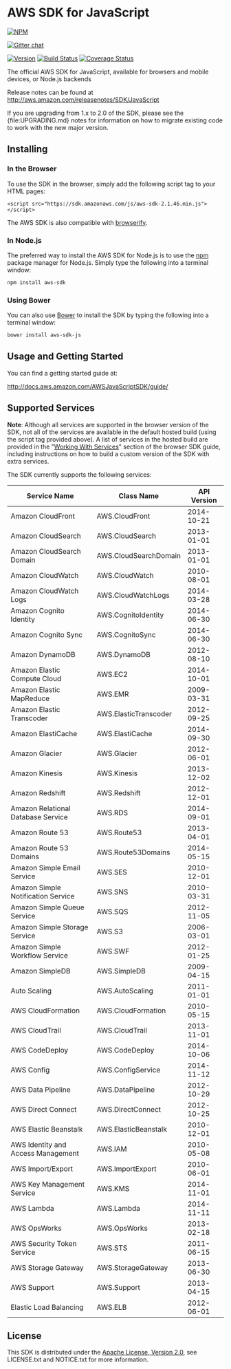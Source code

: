 # AWS SDK for JavaScript

[![NPM](https://nodei.co/npm/aws-sdk.svg?downloads=true&downloadRank=true&stars=true)](https://nodei.co/npm/aws-sdk/)

[![Gitter chat](https://badges.gitter.im/gitterHQ/gitter.svg)](https://gitter.im/aws/aws-sdk-js)

[![Version](https://badge.fury.io/js/aws-sdk.svg)](http://badge.fury.io/js/aws-sdk) [![Build Status](https://travis-ci.org/aws/aws-sdk-js.svg?branch=master)](https://travis-ci.org/aws/aws-sdk-js) [![Coverage Status](https://coveralls.io/repos/aws/aws-sdk-js/badge.svg?branch=master)](https://coveralls.io/r/aws/aws-sdk-js?branch=master)

The official AWS SDK for JavaScript, available for browsers and mobile devices,
or Node.js backends

Release notes can be found at http://aws.amazon.com/releasenotes/SDK/JavaScript

<p class="note">
If you are upgrading from 1.x to 2.0 of the SDK, please see
the {file:UPGRADING.md} notes for information on how to migrate existing code
to work with the new major version.
</p>

## Installing

### In the Browser

To use the SDK in the browser, simply add the following script tag to your
HTML pages:

    <script src="https://sdk.amazonaws.com/js/aws-sdk-2.1.46.min.js"></script>

The AWS SDK is also compatible with [browserify](http://browserify.org).

### In Node.js

The preferred way to install the AWS SDK for Node.js is to use the
[npm](http://npmjs.org) package manager for Node.js. Simply type the following
into a terminal window:

```sh
npm install aws-sdk
```

### Using Bower

You can also use [Bower](http://bower.io) to install the SDK by typing the
following into a terminal window:

```sh
bower install aws-sdk-js
```

## Usage and Getting Started

You can find a getting started guide at:

http://docs.aws.amazon.com/AWSJavaScriptSDK/guide/

## Supported Services

<p class="note"><strong>Note</strong>:
Although all services are supported in the browser version of the SDK,
not all of the services are available in the default hosted build (using the
script tag provided above). A list of services in the hosted build are provided
in the "<a href="http://docs.aws.amazon.com/AWSJavaScriptSDK/guide/browser-services.html">Working With Services</a>"
section of the browser SDK guide, including instructions on how to build a
custom version of the SDK with extra services.
</p>

The SDK currently supports the following services:

<table>
  <thead>
    <th>Service Name</th>
    <th>Class Name</th>
    <th>API Version</th>
  </thead>
  <tbody>
    <tr><td>Amazon CloudFront</td><td>AWS.CloudFront</td><td>2014-10-21</td></tr>
    <tr><td>Amazon CloudSearch</td><td>AWS.CloudSearch</td><td>2013-01-01</td></tr>
    <tr><td>Amazon CloudSearch Domain</td><td>AWS.CloudSearchDomain</td><td>2013-01-01</td></tr>
    <tr><td>Amazon CloudWatch</td><td>AWS.CloudWatch</td><td>2010-08-01</td></tr>
    <tr><td>Amazon CloudWatch Logs</td><td>AWS.CloudWatchLogs</td><td>2014-03-28</td></tr>
    <tr><td>Amazon Cognito Identity</td><td>AWS.CognitoIdentity</td><td>2014-06-30</td></tr>
    <tr><td>Amazon Cognito Sync</td><td>AWS.CognitoSync</td><td>2014-06-30</td></tr>
    <tr><td>Amazon DynamoDB</td><td>AWS.DynamoDB</td><td>2012-08-10</td></tr>
    <tr><td>Amazon Elastic Compute Cloud</td><td>AWS.EC2</td><td>2014-10-01</td></tr>
    <tr><td>Amazon Elastic MapReduce</td><td>AWS.EMR</td><td>2009-03-31</td></tr>
    <tr><td>Amazon Elastic Transcoder</td><td>AWS.ElasticTranscoder</td><td>2012-09-25</td></tr>
    <tr><td>Amazon ElastiCache</td><td>AWS.ElastiCache</td><td>2014-09-30</td></tr>
    <tr><td>Amazon Glacier</td><td>AWS.Glacier</td><td>2012-06-01</td></tr>
    <tr><td>Amazon Kinesis</td><td>AWS.Kinesis</td><td>2013-12-02</td></tr>
    <tr><td>Amazon Redshift</td><td>AWS.Redshift</td><td>2012-12-01</td></tr>
    <tr><td>Amazon Relational Database Service</td><td>AWS.RDS</td><td>2014-09-01</td></tr>
    <tr><td>Amazon Route 53</td><td>AWS.Route53</td><td>2013-04-01</td></tr>
    <tr><td>Amazon Route 53 Domains</td><td>AWS.Route53Domains</td><td>2014-05-15</td></tr>
    <tr><td>Amazon Simple Email Service</td><td>AWS.SES</td><td>2010-12-01</td></tr>
    <tr><td>Amazon Simple Notification Service</td><td>AWS.SNS</td><td>2010-03-31</td></tr>
    <tr><td>Amazon Simple Queue Service</td><td>AWS.SQS</td><td>2012-11-05</td></tr>
    <tr><td>Amazon Simple Storage Service</td><td>AWS.S3</td><td>2006-03-01</td></tr>
    <tr><td>Amazon Simple Workflow Service</td><td>AWS.SWF</td><td>2012-01-25</td></tr>
    <tr><td>Amazon SimpleDB</td><td>AWS.SimpleDB</td><td>2009-04-15</td></tr>
    <tr><td>Auto Scaling</td><td>AWS.AutoScaling</td><td>2011-01-01</td></tr>
    <tr><td>AWS CloudFormation</td><td>AWS.CloudFormation</td><td>2010-05-15</td></tr>
    <tr><td>AWS CloudTrail</td><td>AWS.CloudTrail</td><td>2013-11-01</td></tr>
    <tr><td>AWS CodeDeploy</td><td>AWS.CodeDeploy</td><td>2014-10-06</td></tr>
    <tr><td>AWS Config</td><td>AWS.ConfigService</td><td>2014-11-12</td></tr>
    <tr><td>AWS Data Pipeline</td><td>AWS.DataPipeline</td><td>2012-10-29</td></tr>
    <tr><td>AWS Direct Connect</td><td>AWS.DirectConnect</td><td>2012-10-25</td></tr>
    <tr><td>AWS Elastic Beanstalk</td><td>AWS.ElasticBeanstalk</td><td>2010-12-01</td></tr>
    <tr><td>AWS Identity and Access Management</td><td>AWS.IAM</td><td>2010-05-08</td></tr>
    <tr><td>AWS Import/Export</td><td>AWS.ImportExport</td><td>2010-06-01</td></tr>
    <tr><td>AWS Key Management Service</td><td>AWS.KMS</td><td>2014-11-01</td></tr>
    <tr><td>AWS Lambda</td><td>AWS.Lambda</td><td>2014-11-11</td></tr>
    <tr><td>AWS OpsWorks</td><td>AWS.OpsWorks</td><td>2013-02-18</td></tr>
    <tr><td>AWS Security Token Service</td><td>AWS.STS</td><td>2011-06-15</td></tr>
    <tr><td>AWS Storage Gateway</td><td>AWS.StorageGateway</td><td>2013-06-30</td></tr>
    <tr><td>AWS Support</td><td>AWS.Support</td><td>2013-04-15</td></tr>
    <tr><td>Elastic Load Balancing</td><td>AWS.ELB</td><td>2012-06-01</td></tr>
  </tbody>
</table>

## License

This SDK is distributed under the
[Apache License, Version 2.0](http://www.apache.org/licenses/LICENSE-2.0),
see LICENSE.txt and NOTICE.txt for more information.

